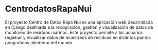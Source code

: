 # CentrodatosRapaNui
El proyecto Centro de Datos Rapa Nui es una aplicación web desarrollada en Django destinada a la recopilación, gestión y visualización de datos de monitoreo de residuos marinos. Este proyecto permite a los usuarios registrar y visualizar datos de muestreos de residuos en distintos puntos geográficos alrededor del mundo.
